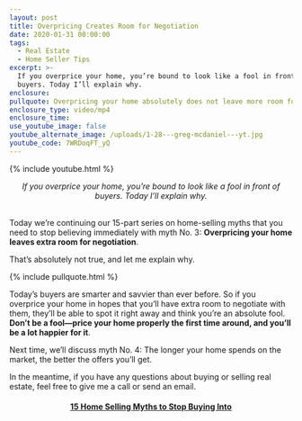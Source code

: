 ```yaml
---
layout: post
title: Overpricing Creates Room for Negotiation
date: 2020-01-31 00:00:00
tags:
  - Real Estate
  - Home Seller Tips
excerpt: >-
  If you overprice your home, you’re bound to look like a fool in front of
  buyers. Today I’ll explain why.
enclosure:
pullquote: Overpricing your home absolutely does not leave more room for negotiation.
enclosure_type: video/mp4
enclosure_time:
use_youtube_image: false
youtube_alternate_image: /uploads/1-28---greg-mcdaniel---yt.jpg
youtube_code: 7WRDoqFT_yQ
---
```


{% include youtube.html %}

<center><em>If you overprice your home, you&rsquo;re bound to look like a fool in front of buyers. Today I&rsquo;ll explain why.</em></center>

<br>Today we’re continuing our 15-part series on home-selling myths that you need to stop believing immediately with myth No. 3: **Overpricing your home leaves extra room for negotiation**.

That’s absolutely not true, and let me explain why.

{% include pullquote.html %}

Today’s buyers are smarter and savvier than ever before. So if you overprice your home in hopes that you’ll have extra room to negotiate with them, they’ll be able to spot it right away and think you’re an absolute fool. **Don’t be a fool—price your home properly the first time around, and you’ll be a lot happier for it**.

Next time, we’ll discuss myth No. 4: The longer your home spends on the market, the better the offers you’ll get.

In the meantime, if you have any questions about buying or selling real estate, feel free to give me a call or send an email.

<center><h4><u><strong><a target="_blank" href="https://www.youtube.com/playlist?list=PL4Ay_MVLm6QGE37Lr8a94OqNrVBj-zDIw">15 Home Selling Myths to Stop Buying Into</a></strong></u></h4></center>